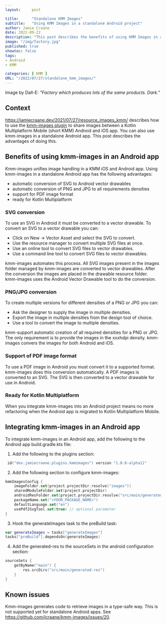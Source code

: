 ```yaml
---
layout:     post

title:      "Standalone KMM Images"
subtitle:   "Using KMM Images in a standalone Android project"
author: Jamie Craane
date: 2022-09-22
description: "This post describes the benefits of using KMM Images in a standalone Android project."
image: "/img/factory.jpg"
published: true
showtoc: false
tags:
- Android
- KMM

categories: [ KMM ]
URL: "/2022/07/27/standalone_kmm_images/"
---
```


Image by Dall-E: *"Factory which produces lots of the same products. Dark."*

## Context

https://jamiecraane.dev/2021/07/27/resource_images_kmm/ describes how to use the [kmm-images plugin](https://github.com/jcraane/kmm-images) to share images between a Kotlin Multiplatform Mobile (short KMM) Android and iOS app. You can also use kmm-images in a standalone Android app. This post describes the advantages of doing this.

## Benefits of using kmm-images in an Android app

Kmm-images unifies image handling in a KMM iOS and Android app. Using kmm-images in a standalone Android app has the following advantages:

- automatic conversion of SVG to Android vector drawables
- automatic conversion of PNG and JPG to all requirements densities
- support for PDF image format
- ready for Kotlin Multiplatform

### SVG conversion

To use an SVG in Android it must be converted to a vector drawable. To convert an SVG to a vector drawable you can:

- Click on New -> Vector Asset and select the SVG to convert.
- Use the resource manager to convert multiple SVG files at once.
- Use an online tool to convert SVG files to vector drawables.
- Use a command line tool to convert SVG files to vector drawables.

kmm-images automates this process. All SVG images present in the images folder managed by kmm-images are converted to vector drawables. After the conversion the images are placed in the drawable resource folder. kmm-images uses the Android Vector Drawable tool to do the conversion.

### PNG/JPG conversion

To create multiple versions for different densities of a PNG or JPG you can:

- Ask the designer to supply the image in multiple densities.
- Export the image in multiple densities from the design tool of choice.
- Use a tool to convert the image to multiple densities.

kmm-support automatic creation of all required densities for a PNG or JPG. The only requirement is to provide the images in the xxxhdpi density. kmm-images convers the images for both Android and iOS.

### Support of PDF image format

To use a PDF image in Android you must convert it to a supported format. kmm-images does this conversion automatically. A PDF images is converted to an SVG. The SVG is then converted to a vector drawable for use in Android.

### Ready for Kotlin Multiplatform

When you integrate kmm-images into an Android project means no more refactoring when the Android app is migrated to Kotlin Multiplatform Mobile. 

## Integrating kmm-images in an Android app

To integrate kmm-images in an Android app, add the following to the Android app build.gradle.kts file:

1. Add the following to the plugins section:

```kotlin
 id("dev.jamiecraane.plugins.kmmimages") version "1.0.0-alpha11"
```
2. Add the following section to configure kmm-images:

```kotlin
kmmImagesConfig {
    imageFolder.set(project.projectDir.resolve("images"))
    sharedModuleFolder.set(project.projectDir)
    androidResFolder.set(project.projectDir.resolve("src/main/generated-res"))
    packageName.set("<YOUR_PACKAGE_NAME>")
    defaultLanguage.set("en")
    usePdf2SvgTool.set(true) // optional parameter
}
```
3. Hook the generateImages task to the preBuild task:

```kotlin
var generateImages = tasks["generateImages"]
tasks["preBuild"].dependsOn(generateImages)
```
4. Add the generated-res to the sourceSets in the android configuration section:

```kotlin
sourceSets {
    getByName("main") {
        res.srcDirs("src/main/generated-res")
    }
}
```

## Known issues

Kmm-images generates code to retrieve images in a type-safe way. This is not supported yet for standalone Android apps. See https://github.com/jcraane/kmm-images/issues/20.

